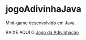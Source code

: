 # jogoAdivinhaJava
Mini-game desenvolvido em Java.

BAIXE AQUI O [Jogo da Adivinhação](https://github.com/lbarbatto/jogoAdivinhaJava/raw/main/final/adivinha_v01.0.jar) 
